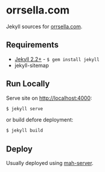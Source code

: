# orrsella.com

Jekyll sources for [orrsella.com](http://orrsella.com).

## Requirements

* [Jekyll 2.2+](http://jekyllrb.com/) - `$ gem install jekyll`
* jekyll-sitemap

## Run Locally

Serve site on [http://localhost:4000](http://localhost:4000):

```bash
$ jekyll serve
```

or build defore deployment:

```bash
$ jekyll build
```

## Deploy

Usually deployed using [mah-server](https://github.com/orrsella/mah-server).
